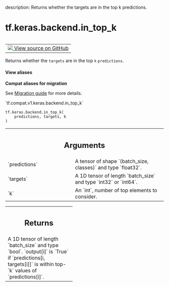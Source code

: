 description: Returns whether the targets are in the top k predictions.

<div itemscope itemtype="http://developers.google.com/ReferenceObject">
<meta itemprop="name" content="tf.keras.backend.in_top_k" />
<meta itemprop="path" content="Stable" />
</div>

# tf.keras.backend.in_top_k

<!-- Insert buttons and diff -->

<table class="tfo-notebook-buttons tfo-api nocontent" align="left">
<td>
  <a target="_blank" href="https://github.com/tensorflow/tensorflow/blob/r2.3/tensorflow/python/keras/backend.py#L4921-L4936">
    <img src="https://www.tensorflow.org/images/GitHub-Mark-32px.png" />
    View source on GitHub
  </a>
</td>
</table>



Returns whether the `targets` are in the top `k` `predictions`.

<section class="expandable">
  <h4 class="showalways">View aliases</h4>
  <p>
<b>Compat aliases for migration</b>
<p>See
<a href="https://www.tensorflow.org/guide/migrate">Migration guide</a> for
more details.</p>
<p>`tf.compat.v1.keras.backend.in_top_k`</p>
</p>
</section>

<pre class="devsite-click-to-copy prettyprint lang-py tfo-signature-link">
<code>tf.keras.backend.in_top_k(
    predictions, targets, k
)
</code></pre>



<!-- Placeholder for "Used in" -->


<!-- Tabular view -->
 <table class="responsive fixed orange">
<colgroup><col width="214px"><col></colgroup>
<tr><th colspan="2"><h2 class="add-link">Arguments</h2></th></tr>

<tr>
<td>
`predictions`
</td>
<td>
A tensor of shape `(batch_size, classes)` and type `float32`.
</td>
</tr><tr>
<td>
`targets`
</td>
<td>
A 1D tensor of length `batch_size` and type `int32` or `int64`.
</td>
</tr><tr>
<td>
`k`
</td>
<td>
An `int`, number of top elements to consider.
</td>
</tr>
</table>



<!-- Tabular view -->
 <table class="responsive fixed orange">
<colgroup><col width="214px"><col></colgroup>
<tr><th colspan="2"><h2 class="add-link">Returns</h2></th></tr>
<tr class="alt">
<td colspan="2">
A 1D tensor of length `batch_size` and type `bool`.
`output[i]` is `True` if `predictions[i, targets[i]]` is within top-`k`
values of `predictions[i]`.
</td>
</tr>

</table>

